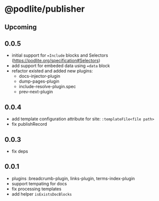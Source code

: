 # @podlite/publisher

## Upcoming

## 0.0.5

- initial support for `=Include` blocks and Selectors (https://podlite.org/specification#Selectors)
- add support for embeded data using `=data` block
- refactor existed and added new plugins:
  - docs-injector-plugin
  - dump-pages-plugin
  - include-resolve-plugin.spec
  - prev-next-plugin

## 0.0.4

- add template configuration attribute for site: `:templateFile<file path>`
- fix publishRecord

## 0.0.3

- fix deps

## 0.0.1

- plugins :breadcrumb-plugin, links-plugin, terms-index-plugin
- support tempating for docs
- fix processing templates
- add helper `isExistsDocBlocks`
